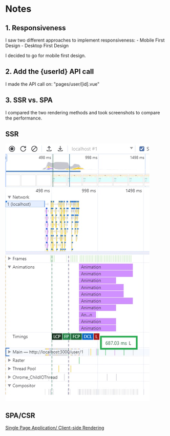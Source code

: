 # Notes 

## 1. Responsiveness

I saw two different approaches to implement responsiveness:
    - Mobile First Design
    - Desktop First Design

I decided to go for mobile first design.

## 2. Add the {userId} API call

I made the API call on: "pages/user/[id].vue"

## 3. SSR vs. SPA

I compared the two rendering methods and took screenshots to compare the performance.

## SSR

![Server-side Rendering](/public/SSR.jpg)

## SPA/CSR

[Single Page Application/ Client-side Rendering](/public/SPA.jpg)

